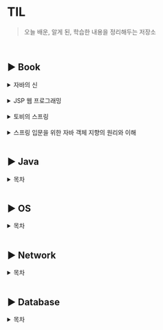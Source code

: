 # TIL
> 오늘 배운, 알게 된, 학습한 내용을 정리해두는 저장소
</br>

## :arrow_forward: Book
<details>
<summary>자바의 신</summary>

- [클래스와 객체, 인스턴스](godOfJava/class-and-object.md)
- [Generic](godOfJava/generics.md)
- [Set](godOfJava/Set_Collection.md)
- [Map](godOfJava/Map.md)
- [Stream](godOfJava/Stream.md)

</details>

<br>

<details>
<summary>JSP 웹 프로그래밍</summary>

- [웹 프로그래밍 기초](JSP_WebProgramming/CT.02.md)
- [JSP로 시작하는 웹 프로그래밍](JSP_WebProgramming/CT.03.md)
- [JSP 필수 이해 요소](JSP_WebProgramming/CT.04.md)
- [Cookie](JSP_WebProgramming/CT.09.md)
- [Session](JSP_WebProgramming/CT.10.md)
- [데이터베이스 와 JDBC](JSP_WebProgramming/CT.14.md)

</details>

<br>

<details>
<summary>토비의 스프링</summary>

- [DI와 IoC](spring/DI와IoC.md)
- [관심사의 분리](spring/관심사의_분리.md)
- [Test](Test.md)

</details>

<br>

<details>
<summary>스프링 입문을 위한 자바 객체 지향의 원리와 이해</summary>

- [자바와 절차적/구조적 프로그래밍](OOP이해/CT.02.md)
- [객체 지향의 4대 특성](OOP이해/CT.03.md)
- [자바가 확장한 객체 지향](OOP이해/CT.04.md)
- [객체 지향 설계 5원칙](OOP이해/CT.05.md)

</details>

<br>

## :arrow_forward: Java
<details>
<summary>목차</summary>

- [character의 incoding](java/character-incoding.md)
- [상속과 컴포지션](java/inheritance-composition.md)
- [Inner Class와 static Nested Class](java/inner-nested.md)
- [Variance](java/Variance.md)
- [ArrayList와 LinkedList](java/LinkedList_ArrayList.md)
- [HashTable과 Stack의 문제점](java/hashtable_stack.md)
- [Collectors](java/Collectors.md)
- [InterruptedException](java/InterruptedException.md)
- [InputStreamr과 Writer](java/In-OutputStream과Writer-Reader.md)
- [transient와 serialVersionUID](java/transient_serialVersionUID.md)

</details>
<br>


## :arrow_forward: OS
<details>
<summary>목차</summary>

- [Thread와 Process](OS/thread_process.md)
- [동시성 프로그래밍과 병렬성 프로그래밍](OS/Concurrency_Parallelism.md)
- [동시성 이유에 대하여](OS/동시성이슈.md)
- [스레드 생명주기](OS/스레드생명주기.md)

</details>
<br>

## :arrow_forward: Network
<details>
<summary>목차</summary>

- [배압(Back pressure)](network/Backpressure.md)
- [Java NIO](network/Java_NIO.md)
- [리키버킷 알고리즘](network/리키버킷알고리즘.md)
- [허브와 스위치와 라우터](network/허브_스위치_라우터.md)
- [L4와 L7 로드밸런서](network/L4_L7.md)
- [TCP와 UDP](network/TCP와UDP.md)
- [TCP연결](network/TCP연결.md)
- [GET과 POST](network/GET과POST.md)

</details>

<br>

## :arrow_forward: Database
<details>
<summary>목차</summary>

- [Connection Pool](Database/Connection_Pool.md)

</details>

